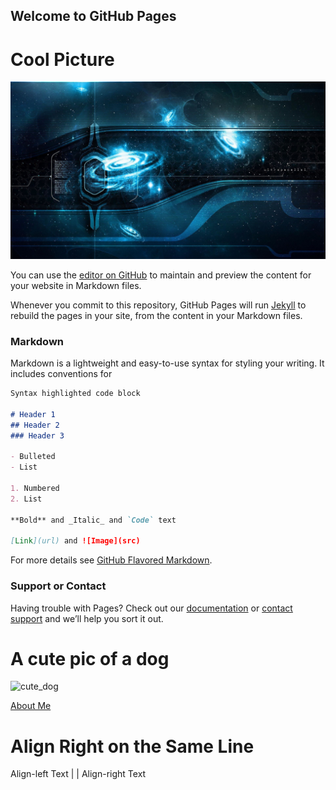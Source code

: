 ## Welcome to GitHub Pages

# Cool Picture
![Cool Picture](79652.jpg)

You can use the [editor on GitHub](https://github.com/nguyen-gia-hien-tu/Hien_Tu.github.io/edit/master/index.md) to maintain and preview the content for your website in Markdown files.

Whenever you commit to this repository, GitHub Pages will run [Jekyll](https://jekyllrb.com/) to rebuild the pages in your site, from the content in your Markdown files.

### Markdown

Markdown is a lightweight and easy-to-use syntax for styling your writing. It includes conventions for

```markdown
Syntax highlighted code block

# Header 1
## Header 2
### Header 3

- Bulleted
- List

1. Numbered
2. List

**Bold** and _Italic_ and `Code` text

[Link](url) and ![Image](src)
```

For more details see [GitHub Flavored Markdown](https://guides.github.com/features/mastering-markdown/).

### Support or Contact

Having trouble with Pages? Check out our [documentation](https://help.github.com/categories/github-pages-basics/) or [contact support](https://github.com/contact) and we’ll help you sort it out.

# A cute pic of a dog
![cute_dog](http://3.bp.blogspot.com/-sWdCJqdgrbU/T_peu9rUdVI/AAAAAAAAESE/SpWF93ljOYs/s1600/Beautiful+dog+hd+Wallpapers_1.jpg)

[About Me](about.md)

# Align Right on the Same Line
Align-left Text | | Align-right Text

